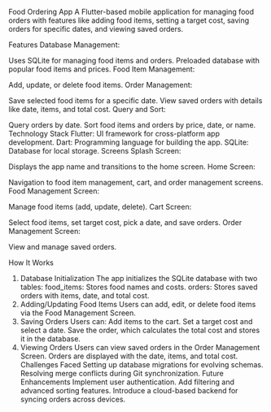 Food Ordering App
A Flutter-based mobile application for managing food orders with features like adding food items, setting a target cost, saving orders for specific dates, and viewing saved orders.

Features
Database Management:

Uses SQLite for managing food items and orders.
Preloaded database with popular food items and prices.
Food Item Management:

Add, update, or delete food items.
Order Management:

Save selected food items for a specific date.
View saved orders with details like date, items, and total cost.
Query and Sort:

Query orders by date.
Sort food items and orders by price, date, or name.
Technology Stack
Flutter: UI framework for cross-platform app development.
Dart: Programming language for building the app.
SQLite: Database for local storage.
Screens
Splash Screen:

Displays the app name and transitions to the home screen.
Home Screen:

Navigation to food item management, cart, and order management screens.
Food Management Screen:

Manage food items (add, update, delete).
Cart Screen:

Select food items, set target cost, pick a date, and save orders.
Order Management Screen:

View and manage saved orders.

How It Works
1. Database Initialization
The app initializes the SQLite database with two tables:
food_items: Stores food names and costs.
orders: Stores saved orders with items, date, and total cost.
2. Adding/Updating Food Items
Users can add, edit, or delete food items via the Food Management Screen.
3. Saving Orders
Users can:
Add items to the cart.
Set a target cost and select a date.
Save the order, which calculates the total cost and stores it in the database.
4. Viewing Orders
Users can view saved orders in the Order Management Screen.
Orders are displayed with the date, items, and total cost.
Challenges Faced
Setting up database migrations for evolving schemas.
Resolving merge conflicts during Git synchronization.
Future Enhancements
Implement user authentication.
Add filtering and advanced sorting features.
Introduce a cloud-based backend for syncing orders across devices.
